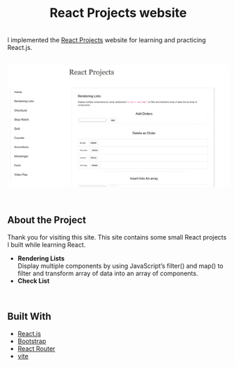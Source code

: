 <h1 align="center" id="top">React Projects website</h1>
<br/>
I implemented the <a href="https://juliisstudy.github.io/react-projects/">React Projects</a> website for learning and practicing React.js.
<br/>
<br/>

![](react-projects.jpg)

<br/>


## About the Project
Thank you for visiting this site. This site contains some small React projects
I built while learning React.
- **Rendering Lists** <br/>
Display multiple components by using JavaScript’s filter() and map() to filter and transform array of data into an array of components.
- **Check List** <br/>


<br/>

## Built With

- [React.js](https://react.dev/)
- [Bootstrap](https://getbootstrap.com/)
- [React Router](https://reactrouter.com/en/main)
- [vite](https://vitejs.dev/)
